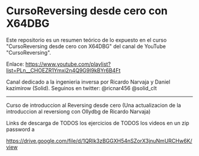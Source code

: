 # CursoReversing desde cero con X64DBG

Este repositorio es un resumen teórico de lo expuesto en el curso "CursoReversing desde cero con X64DBG" del canal de YouTube "CursoReversing".

Enlace: https://www.youtube.com/playlist?list=PLn__CHOEZR1Ymxi2n4Q9G9I9kBYr6B4Ft

Canal dedicado a la ingenieria inversa por Ricardo Narvaja y Daniel kazimirow (Solid). Seguinos en twitter: @ricnar456 @solid_clt

---

Curso de introduccion al Reversing desde cero (Una actualizacion de la introduccion al reversiong con Ollydbg de Ricardo Narvaja)

Links de descarga de TODOS los ejercicios de TODOS los videos en un zip password a

https://drive.google.com/file/d/1QRIk3zBGGXH54nSZorX3jnuNmURCHw6K/view
